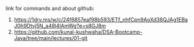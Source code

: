 link for commands and about github: 
1)  https://1drv.ms/w/c/24f6857eaf98b593/ETf_nhfCpn9AoXd38QJAg1EBaJ0h9Dtvj5N_a48l4IAmWg?e=s8GJ8m
2)  https://github.com/kunal-kushwaha/DSA-Bootcamp-Java/tree/main/lectures/01-git
